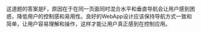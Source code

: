 这道题的答案是F，原因在于在同一页面同时混合水平和垂直导航会让用户感到困惑，降低用户的控制感和易用性。良好的WebApp设计应该保持导航方式一致和简单，让用户容易理解和操作，这样才能让用户真正感到在控制应用。